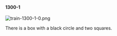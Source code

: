 #### 1300-1
![train-1300-1-0.png](https://github.com/lil-lab/nlvr/raw/master/nlvr/train/images/57/train-1300-1-0.png "train-1300-1-0.png")

There is a box with a black circle and two squares.